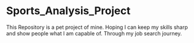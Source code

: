 # Sports_Analysis_Project
This Repository is a pet project of mine. Hoping I can keep my skills sharp and show people what I am capable of. Through my job search journey.
